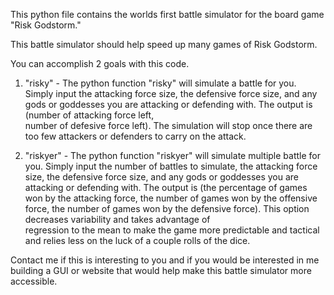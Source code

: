 This python file contains the worlds first battle simulator for the board game "Risk Godstorm." 

This battle simulator should help speed up many games of Risk Godstorm.

You can accomplish 2 goals with this code. 

 1) "risky"  -  The python function "risky" will simulate a battle for you. Simply input the 
                attacking force size, the defensive force size, and any gods or goddesses you
                are attacking or defending with. The output is (number of attacking force left,  
                number of defesive force left). The simulation will stop once there are too few
                attackers or defenders to carry on the attack.
 
 2) "riskyer" - The python function "riskyer" will simulate multiple battle for you. Simply
                input the number of battles to simulate, the attacking force size, the 
                defensive force size, and any gods or goddesses you are attacking or defending 
                with. The output is (the percentage of games won by the attacking force, the 
                number of games won by the offensive force, the number of games won by the 
                defensive force). This option decreases variability and takes advantage of   
                regression to the mean to make the game more predictable and tactical and 
                relies less on the luck of a couple rolls of the dice. 
               
Contact me if this is interesting to you and if you would be interested in me building a GUI or
website that would help make this battle simulator more accessible. 
